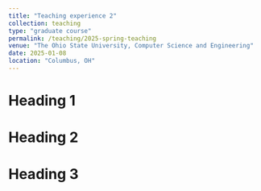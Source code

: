 ```yaml
---
title: "Teaching experience 2"
collection: teaching
type: "graduate course"
permalink: /teaching/2025-spring-teaching
venue: "The Ohio State University, Computer Science and Engineering"
date: 2025-01-08
location: "Columbus, OH"
---
```


Heading 1
======

Heading 2
======

Heading 3
======